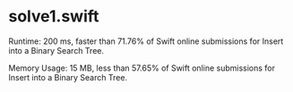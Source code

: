 # solve1.swift

Runtime: 200 ms, faster than 71.76% of Swift online submissions for Insert into a Binary Search Tree.

Memory Usage: 15 MB, less than 57.65% of Swift online submissions for Insert into a Binary Search Tree.

